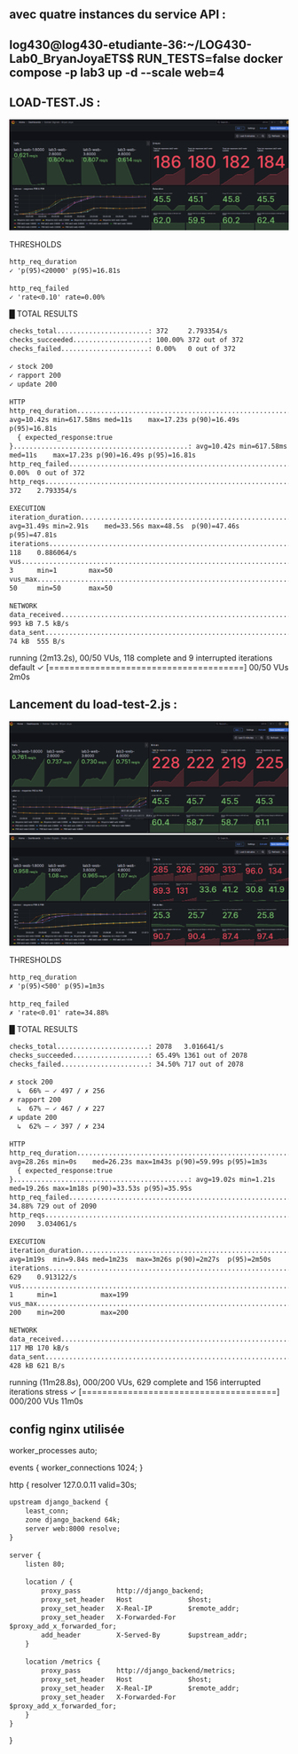 ## avec quatre instances du service API : 
## log430@log430-etudiante-36:~/LOG430-Lab0_BryanJoyaETS$ RUN_TESTS=false docker compose -p lab3 up -d --scale web=4


## LOAD-TEST.JS : 

![alt text](<Capture d’écran 2025-06-29 232618.png>)

THRESHOLDS 

    http_req_duration
    ✓ 'p(95)<20000' p(95)=16.81s

    http_req_failed
    ✓ 'rate<0.10' rate=0.00%


  █ TOTAL RESULTS 

    checks_total.......................: 372     2.793354/s
    checks_succeeded...................: 100.00% 372 out of 372
    checks_failed......................: 0.00%   0 out of 372

    ✓ stock 200
    ✓ rapport 200
    ✓ update 200

    HTTP
    http_req_duration.......................................................: avg=10.42s min=617.58ms med=11s    max=17.23s p(90)=16.49s p(95)=16.81s
      { expected_response:true }............................................: avg=10.42s min=617.58ms med=11s    max=17.23s p(90)=16.49s p(95)=16.81s
    http_req_failed.........................................................: 0.00%  0 out of 372
    http_reqs...............................................................: 372    2.793354/s

    EXECUTION
    iteration_duration......................................................: avg=31.49s min=2.91s    med=33.56s max=48.5s  p(90)=47.46s p(95)=47.81s
    iterations..............................................................: 118    0.886064/s
    vus.....................................................................: 3      min=1        max=50
    vus_max.................................................................: 50     min=50       max=50

    NETWORK
    data_received...........................................................: 993 kB 7.5 kB/s
    data_sent...............................................................: 74 kB  555 B/s




running (2m13.2s), 00/50 VUs, 118 complete and 9 interrupted iterations
default ✓ [======================================] 00/50 VUs  2m0s


## Lancement du load-test-2.js : 

![alt text](<Capture d’écran 2025-06-29 233323.png>)
![alt text](<Capture d’écran 2025-06-29 233715.png>)

THRESHOLDS 

    http_req_duration
    ✗ 'p(95)<500' p(95)=1m3s

    http_req_failed
    ✗ 'rate<0.01' rate=34.88%


  █ TOTAL RESULTS 

    checks_total.......................: 2078   3.016641/s
    checks_succeeded...................: 65.49% 1361 out of 2078
    checks_failed......................: 34.50% 717 out of 2078

    ✗ stock 200
      ↳  66% — ✓ 497 / ✗ 256
    ✗ rapport 200
      ↳  67% — ✓ 467 / ✗ 227
    ✗ update 200
      ↳  62% — ✓ 397 / ✗ 234

    HTTP
    http_req_duration.......................................................: avg=28.26s min=0s    med=26.23s max=1m43s p(90)=59.99s p(95)=1m3s  
      { expected_response:true }............................................: avg=19.02s min=1.21s med=19.26s max=1m18s p(90)=33.53s p(95)=35.95s
    http_req_failed.........................................................: 34.88% 729 out of 2090
    http_reqs...............................................................: 2090   3.034061/s

    EXECUTION
    iteration_duration......................................................: avg=1m19s  min=9.84s med=1m23s  max=3m26s p(90)=2m27s  p(95)=2m50s 
    iterations..............................................................: 629    0.913122/s
    vus.....................................................................: 1      min=1           max=199
    vus_max.................................................................: 200    min=200         max=200

    NETWORK
    data_received...........................................................: 117 MB 170 kB/s
    data_sent...............................................................: 428 kB 621 B/s




running (11m28.8s), 000/200 VUs, 629 complete and 156 interrupted iterations
stress ✓ [======================================] 000/200 VUs  11m0s


## config nginx utilisée 

worker_processes auto;

events {
    worker_connections 1024;
}

http {
    resolver 127.0.0.11 valid=30s;

    upstream django_backend {
        least_conn;                     
        zone django_backend 64k;         
        server web:8000 resolve;        
    }

    server {
        listen 80;

        location / {
            proxy_pass         http://django_backend;
            proxy_set_header   Host              $host;
            proxy_set_header   X-Real-IP         $remote_addr;
            proxy_set_header   X-Forwarded-For   $proxy_add_x_forwarded_for;
            add_header         X-Served-By       $upstream_addr;
        }

        location /metrics {
            proxy_pass         http://django_backend/metrics;
            proxy_set_header   Host              $host;
            proxy_set_header   X-Real-IP         $remote_addr;
            proxy_set_header   X-Forwarded-For   $proxy_add_x_forwarded_for;
        }
    }
}


